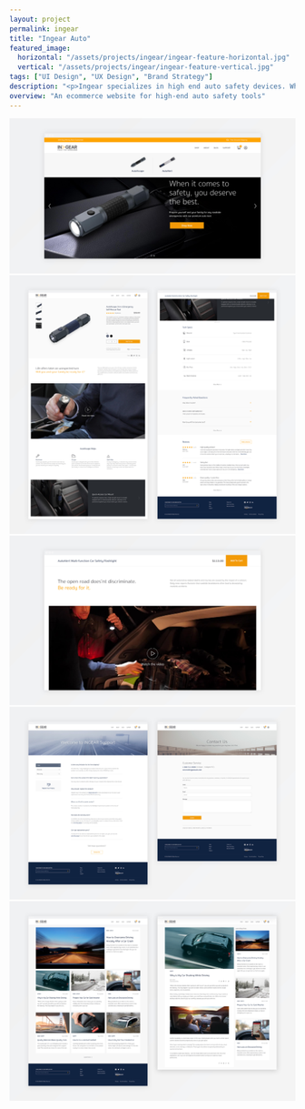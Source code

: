 ```yaml
---
layout: project
permalink: ingear
title: "Ingear Auto"
featured_image:
  horizontal: "/assets/projects/ingear/ingear-feature-horizontal.jpg"
  vertical: "/assets/projects/ingear/ingear-feature-vertical.jpg"
tags: ["UI Design", "UX Design", "Brand Strategy"]
description: "<p>Ingear specializes in high end auto safety devices. While there are many other companies that produce similar tools, none match the level of precision, quality, and design that Ingear provides. After testing their product on Amazon, Ingear was ready to invest in a full ecommerce website that matched the quality of their products.</p>"
overview: "An ecommerce website for high-end auto safety tools"
---
```


<div class="grid grid--offset">

  <div class="grid__col-12">
    <img src="/assets/projects/ingear/ingear-1.jpg">
  </div>
  <div class="grid__col-12">
    <img src="/assets/projects/ingear/ingear-2.jpg">
  </div>
  <div class="grid__col-12">
    <img src="/assets/projects/ingear/ingear-3.jpg">
  </div>
  <div class="grid__col-12">
    <img src="/assets/projects/ingear/ingear-4.jpg">
  </div>
  <div class="grid__col-12">
    <img src="/assets/projects/ingear/ingear-5.jpg">
  </div>
</div>